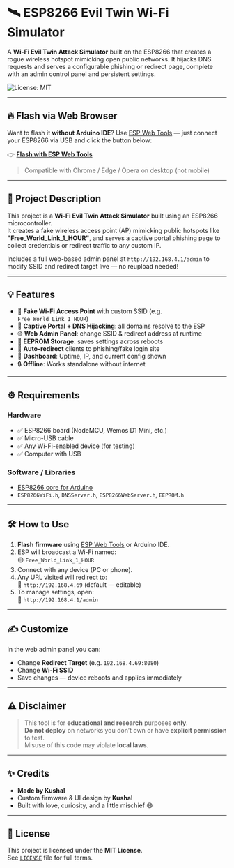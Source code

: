 # 🛰️ ESP8266 Evil Twin Wi-Fi Simulator

A **Wi-Fi Evil Twin Attack Simulator** built on the ESP8266 that creates a rogue wireless hotspot mimicking open public networks. It hijacks DNS requests and serves a configurable phishing or redirect page, complete with an admin control panel and persistent settings.

![License: MIT](https://img.shields.io/badge/License-MIT-yellow.svg)

---

## 🔥 Flash via Web Browser

Want to flash it **without Arduino IDE**? Use [ESP Web Tools](https://esp.huhn.me/) — just connect your ESP8266 via USB and click the button below:

👉 **[Flash with ESP Web Tools](https://esp.huhn.me/)**  
> Compatible with Chrome / Edge / Opera on desktop (not mobile)

---

## 🧠 Project Description

This project is a **Wi-Fi Evil Twin Attack Simulator** built using an ESP8266 microcontroller.  
It creates a fake wireless access point (AP) mimicking public hotspots like **"Free_World_Link_1_HOUR"**, and serves a captive portal phishing page to collect credentials or redirect traffic to any custom IP.

Includes a full web-based admin panel at `http://192.168.4.1/admin` to modify SSID and redirect target live — no reupload needed!

---

## 💡 Features

- 📡 **Fake Wi-Fi Access Point** with custom SSID (e.g. `Free_World_Link_1_HOUR`)
- 🧠 **Captive Portal + DNS Hijacking**: all domains resolve to the ESP
- 🌐 **Web Admin Panel**: change SSID & redirect address at runtime
- 💾 **EEPROM Storage**: saves settings across reboots
- 🚀 **Auto-redirect** clients to phishing/fake login site
- 🧭 **Dashboard**: Uptime, IP, and current config shown
- 🔒 **Offline**: Works standalone without internet

---

## ⚙️ Requirements

### Hardware
- ✅ ESP8266 board (NodeMCU, Wemos D1 Mini, etc.)
- ✅ Micro-USB cable
- ✅ Any Wi-Fi-enabled device (for testing)
- ✅ Computer with USB

### Software / Libraries
- [ESP8266 core for Arduino](https://github.com/esp8266/Arduino)
- `ESP8266WiFi.h`, `DNSServer.h`, `ESP8266WebServer.h`, `EEPROM.h`

---

## 🛠 How to Use

1. **Flash firmware** using [ESP Web Tools](https://esp.huhn.me/) or Arduino IDE.
2. ESP will broadcast a Wi-Fi named:  
   🟡 `Free_World_Link_1_HOUR`
3. Connect with any device (PC or phone).
4. Any URL visited will redirect to:  
   🔴 `http://192.168.4.69` (default — editable)
5. To manage settings, open:  
   🔧 `http://192.168.4.1/admin`

---

## ✍️ Customize

In the web admin panel you can:
- Change **Redirect Target** (e.g. `192.168.4.69:8080`)
- Change **Wi-Fi SSID**
- Save changes — device reboots and applies immediately

---

## ⚠️ Disclaimer

> This tool is for **educational and research** purposes **only**.  
> **Do not deploy** on networks you don’t own or have **explicit permission** to test.  
> Misuse of this code may violate **local laws**.

---

## ✨ Credits

- **Made by Kushal**  
- Custom firmware & UI design by **Kushal**  
- Built with love, curiosity, and a little mischief 😄

---

## 📜 License

This project is licensed under the **MIT License**.  
See [`LICENSE`](./LICENSE) file for full terms.
